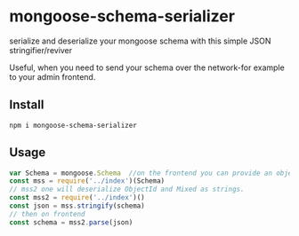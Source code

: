 # mongoose-schema-serializer
serialize and deserialize your mongoose schema with this simple JSON stringifier/reviver

Useful, when you need to send your schema over the network-for example to your admin frontend.

## Install

```
npm i mongoose-schema-serializer
```

## Usage
```javascript
var Schema = mongoose.Schema  //on the frontend you can provide an object with same structure to satisfy it
const mss = require('../index')(Schema)
// mss2 one will deserialize ObjectId and Mixed as strings.
const mss2 = require('../index')()
const json = mss.stringify(schema)
// then on frontend
const schema = mss2.parse(json)
```
